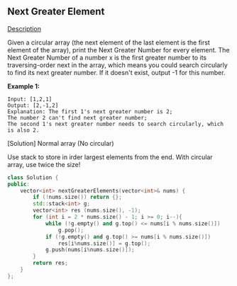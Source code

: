 ## Next Greater Element

[Description](https://leetcode.com/problems/next-greater-element-ii/)

Given a circular array (the next element of the last element is the first element of the array), print the Next Greater Number for every element. The Next Greater Number of a number x is the first greater number to its traversing-order next in the array, which means you could search circularly to find its next greater number. If it doesn't exist, output -1 for this number.

**Example 1:**
```
Input: [1,2,1]
Output: [2,-1,2]
Explanation: The first 1's next greater number is 2; 
The number 2 can't find next greater number; 
The second 1's next greater number needs to search circularly, which is also 2.
```

[Solution]
Normal array (No circular)

Use stack to store in irder largest elements from the end.
With circular array, use twice the size!

```c++
class Solution {
public:
    vector<int> nextGreaterElements(vector<int>& nums) {
        if (!nums.size()) return {}; 
        std::stack<int> g;
        vector<int> res (nums.size(), -1);
        for (int i = 2 * nums.size() - 1; i >= 0; i--){
            while (!g.empty() and g.top() <= nums[i % nums.size()])
                g.pop();
            if (!g.empty() and g.top() >= nums[i % nums.size()])
                res[i%nums.size()] = g.top();
            g.push(nums[i%nums.size()]);
        }
        return res;        
    }
};
```

